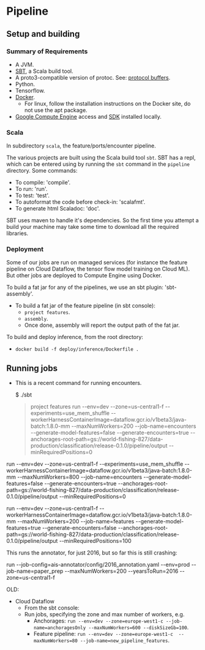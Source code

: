 # Pipeline

## Setup and building

### Summary of Requirements

* A JVM.
* [SBT](http://www.scala-sbt.org/), a Scala build tool.
* A proto3-compatible version of protoc. See: [protocol buffers](https://developers.google.com/protocol-buffers/).
* Python.
* Tensorflow.
* [Docker](https://docs.docker.com).
  * For linux, follow the installation instructions on the Docker site, do not use the apt package.
* [Google Compute Engine](https://console.cloud.google.com) access and [SDK](https://cloud.google.com/sdk) installed locally.

### Scala

In subdirectory `scala`, the feature/ports/encounter pipeline.

The various projects are built using the Scala build tool `sbt`. SBT has a repl, which can be
entered using by running the `sbt` command in the `pipeline` directory. Some commands:

* To compile: 'compile'.
* To run: 'run'.
* To test: 'test'.
* To autoformat the code before check-in: 'scalafmt'.
* To generate html Scaladoc: 'doc'.

SBT uses maven to handle it's dependencies. So the first time you attempt a build your machine
may take some time to download all the required libraries.


### Deployment

Some of our jobs are run on managed services (for instance the feature pipeline on Cloud Dataflow, the
tensor flow model training on Cloud ML). But other jobs are deployed to Compute Engine using Docker.

To build a fat jar for any of the pipelines, we use an sbt plugin: 'sbt-assembly'.

* To build a fat jar of the feature pipeline (in sbt console):
  - `project features`.
  - `assembly`.
  - Once done, assembly will report the output path of the fat jar.

To build and deploy inference, from the root directory:

* `docker build -f deploy/inference/Dockerfile .`


## Running jobs

* This is a recent command for running encounters.

   $ ./sbt
   > project features
   > run  --env=dev --zone=us-central1-f --experiments=use_mem_shuffle --workerHarnessContainerImage=dataflow.gcr.io/v1beta3/java-batch:1.8.0-mm --maxNumWorkers=200 --job-name=encounters --generate-model-features=false --generate-encounters=true --anchorages-root-path=gs://world-fishing-827/data-production/classification/release-0.1.0/pipeline/output --minRequiredPositions=0


 run  --env=dev --zone=us-central1-f --experiments=use_mem_shuffle --workerHarnessContainerImage=dataflow.gcr.io/v1beta3/java-batch:1.8.0-mm --maxNumWorkers=800 --job-name=encounters --generate-model-features=false --generate-encounters=true --anchorages-root-path=gs://world-fishing-827/data-production/classification/release-0.1.0/pipeline/output --minRequiredPositions=0

   run  --env=dev --zone=us-central1-f --workerHarnessContainerImage=dataflow.gcr.io/v1beta3/java-batch:1.8.0-mm --maxNumWorkers=200 --job-name=features --generate-model-features=true --generate-encounters=false --anchorages-root-path=gs://world-fishing-827/data-production/classification/release-0.1.0/pipeline/output --minRequiredPositions=100


This runs the annotator, for just 2016, but so far this is still crashing:

run --job-config=ais-annotator/config/2016_annotation.yaml --env=prod --job-name=paper_prep --maxNumWorkers=200  --yearsToRun=2016 --zone=us-central1-f



OLD:
* Cloud Dataflow
   * From the sbt console:
   * Run jobs, specifying the zone and max number of workers, e.g.
       - Anchorages: `run --env=dev --zone=europe-west1-c --job-name=anchoragesOnly --maxNumWorkers=600 --diskSizeGb=100`.
       - Feature pipeline: `run --env=dev --zone=europe-west1-c  --maxNumWorkers=80 --job-name=new_pipeline_features`.

